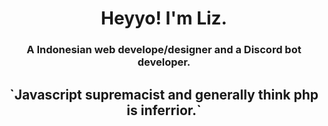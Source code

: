 <!-- /* ------ PROFILE IMAGE ------ */ -->

<!-- [![trophy](https://github-profile-trophy.vercel.app/?username=ryo-ma&theme=onedark)](https://github.com/ryo-ma/github-profile-trophy) --->
<!-- <img align="right" alt="LichKing112's Profile Image" width="30%" src="https://avatars.githubusercontent.com/u/47420407?s=460&u=e25894be1970844c90076ba193bc3ced198b26be&v=4"> -->

<!-- /* ------ INTRODUCTION ------ */ -->

<!--- ![Metrics](https://github.com/LichKing112/LichKing112/blob/master/github-metrics.svg) -->

<!-- /* ------ GITHUB STATISTICS ------ */ -->

<!-- ## ❖ GitHub Statistics-->
<!-- <img alt="LichKing112's Github Stats" src="https://github-readme-stats.vercel.app/api?username=lichking112&theme=gotham&show_icons=true" /> -->
<!-- <img alt="LichKing112's Github Top Languages" src="https://github-readme-stats.vercel.app/api/top-langs/?username=lichking112&theme=gotham&layout=compact" /> -->

<h1 align="center">Heyyo! I'm Liz.</h1>
<h3 align="center">A Indonesian web develope/designer and a Discord bot developer.</h3>
<h2 align="center">`Javascript supremacist and generally think php is inferrior.`</h2>
